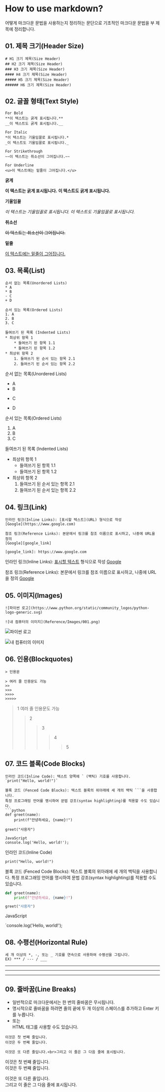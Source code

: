 # How to use markdown?
어떻게 마크다운 문법을 사용하는지 정리하는 문단으로
기초적인 마크다운 문법을 부 제목에 정리합니다.

## 01. 제목 크기(Header Size)
```
# H1 크기 제목(Size Header)
## H2 크기 제목(Size Header)
### H3 크기 제목(Size Header)
#### H4 크기 제목(Size Header)
##### H5 크기 제목(Size Header)
###### H6 크기 제목(Size Header)
```

## 02. 글꼴 형태(Text Style)

```
For Bold
**이 텍스트는 굵게 표시됩니다.**
__이 텍스트도 굵게 표시됩니다.__

For Italic
*이 텍스트는 기울임꼴로 표시됩니다.*
_이 텍스트도 기울임꼴로 표시됩니다._

For Strikethrough
~~이 텍스트는 취소선이 그어집니다.~~

For Underline
<u>이 텍스트에는 밑줄이 그어집니다.</u>
```

**굵게**

**이 텍스트는 굵게 표시됩니다.**
__이 텍스트도 굵게 표시됩니다.__

**기울임꼴**

*이 텍스트는 기울임꼴로 표시됩니다.*
_이 텍스트도 기울임꼴로 표시됩니다._

**취소선**

~~이 텍스트는 취소선이 그어집니다.~~

**밑줄**

<u>이 텍스트에는 밑줄이 그어집니다.</u>


## 03. 목록(List)
```
순서 없는 목록(Unordered Lists)
* A
* B
- C
+ D

순서 있는 목록(Ordered Lists)
1. A
2. B
3. C

들여쓰기 된 목록 (Indented Lists)
* 최상위 항목 1
    * 들여쓰기 된 항목 1.1
    * 들여쓰기 된 항목 1.2
* 최상위 항목 2
    1. 들여쓰기 된 순서 있는 항목 2.1
    2. 들여쓰기 된 순서 있는 항목 2.2
```

순서 없는 목록(Unordered Lists)
* A
* B
- C
+ D

순서 있는 목록(Ordered Lists)
1. A
2. B
3. C

들여쓰기 된 목록 (Indented Lists)
* 최상위 항목 1
    * 들여쓰기 된 항목 1.1
    * 들여쓰기 된 항목 1.2
* 최상위 항목 2
    1. 들여쓰기 된 순서 있는 항목 2.1
    2. 들여쓰기 된 순서 있는 항목 2.2

## 04. 링크(Link)
```
인라인 링크(Inline Links): [표시할 텍스트](URL) 형식으로 작성
[Google](https://www.google.com)

참조 링크(Reference Links): 본문에서 링크를 참조 이름으로 표시하고, 나중에 URL을 정의
[Google][google_link]

[google_link]: https://www.google.com
```

인라인 링크(Inline Links): [표시할 텍스트](URL) 형식으로 작성
[Google](https://www.google.com)

참조 링크(Reference Links): 본문에서 링크를 참조 이름으로 표시하고, 나중에 URL을 정의
[Google][google_link]

[google_link]: https://www.google.com

## 05. 이미지(Images)
```
![파이썬 로고](https://www.python.org/static/community_logos/python-logo-generic.svg)

![내 컴퓨터의 이미지](Reference/Images/001.png)
```
![파이썬 로고](https://www.python.org/static/community_logos/python-logo-generic.svg)

![내 컴퓨터의 이미지](Reference/Images/001.png)

## 06. 인용(Blockquotes)
```
> 인용문

> 여러 줄 인용문도 가능
>>
>>>
>>>>
>>>>>
```

> 1 여러 줄 인용문도 가능
>> 2
>>> 3
>>>> 4
>>>>> 5

## 07. 코드 블록(Code Blocks)
```
인라인 코드(Inline Code): 텍스트 양쪽에 ` (백틱) 기호를 사용합니다.
`print("Hello, world!")`

블록 코드 (Fenced Code Blocks): 텍스트 블록의 위아래에 세 개의 백틱 ```을 사용합니다.
특정 프로그래밍 언어를 명시하여 문법 강조(syntax highlighting)를 적용할 수도 있습니다.
```python
def greet(name):
    print(f"안녕하세요, {name}!")

greet("사용자")

JavaScript
console.log('Hello, world!');
```

인라인 코드(Inline Code)

`print("Hello, world!")`

블록 코드 (Fenced Code Blocks): 텍스트 블록의 위아래에 세 개의 백틱을 사용합니다.
특정 프로그래밍 언어를 명시하여 문법 강조(syntax highlighting)를 적용할 수도 있습니다.

```python
def greet(name):
    print(f"안녕하세요, {name}!")

greet("사용자")
```

JavaScript

`console.log('Hello, world!');

## 08. 수평선(Horizontal Rule)
```
세 개 이상의 *, -, 또는 _ 기호를 연속으로 사용하여 수평선을 그립니다.
EX) *** / --- / ___
```
***
---
___

## 09. 줄바꿈(Line Breaks)
- 일반적으로 마크다운에서는 한 번의 줄바꿈은 무시됩니다.
- 명시적으로 줄바꿈을 하려면 줄의 끝에 두 개 이상의 스페이스를 추가하고 Enter 키를 누릅니다.
- 또는 <br> HTML 태그를 사용할 수도 있습니다.
  
```
이것은 첫 번째 줄입니다.  
이것은 두 번째 줄입니다.

이것은 또 다른 줄입니다.<br>그리고 이 줄은 그 다음 줄에 표시됩니다.
```

이것은 첫 번째 줄입니다.  
이것은 두 번째 줄입니다.

이것은 또 다른 줄입니다.<br>그리고 이 줄은 그 다음 줄에 표시됩니다.

